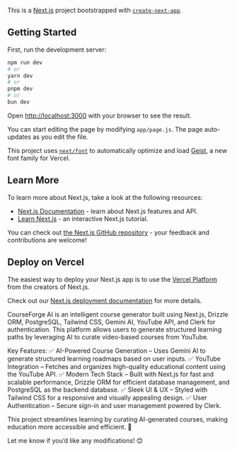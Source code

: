 This is a [Next.js](https://nextjs.org) project bootstrapped with [`create-next-app`](https://github.com/vercel/next.js/tree/canary/packages/create-next-app).

## Getting Started

First, run the development server:

```bash
npm run dev
# or
yarn dev
# or
pnpm dev
# or
bun dev
```

Open [http://localhost:3000](http://localhost:3000) with your browser to see the result.

You can start editing the page by modifying `app/page.js`. The page auto-updates as you edit the file.

This project uses [`next/font`](https://nextjs.org/docs/app/building-your-application/optimizing/fonts) to automatically optimize and load [Geist](https://vercel.com/font), a new font family for Vercel.

## Learn More

To learn more about Next.js, take a look at the following resources:

- [Next.js Documentation](https://nextjs.org/docs) - learn about Next.js features and API.
- [Learn Next.js](https://nextjs.org/learn) - an interactive Next.js tutorial.

You can check out [the Next.js GitHub repository](https://github.com/vercel/next.js) - your feedback and contributions are welcome!

## Deploy on Vercel

The easiest way to deploy your Next.js app is to use the [Vercel Platform](https://vercel.com/new?utm_medium=default-template&filter=next.js&utm_source=create-next-app&utm_campaign=create-next-app-readme) from the creators of Next.js.

Check out our [Next.js deployment documentation](https://nextjs.org/docs/app/building-your-application/deploying) for more details.


CourseForge AI is an intelligent course generator built using Next.js, Drizzle ORM, PostgreSQL, Tailwind CSS, Gemini AI, YouTube API, and Clerk for authentication. This platform allows users to generate structured learning paths by leveraging AI to curate video-based courses from YouTube.

Key Features:
✅ AI-Powered Course Generation – Uses Gemini AI to generate structured learning roadmaps based on user inputs.
✅ YouTube Integration – Fetches and organizes high-quality educational content using the YouTube API.
✅ Modern Tech Stack – Built with Next.js for fast and scalable performance, Drizzle ORM for efficient database management, and PostgreSQL as the backend database.
✅ Sleek UI & UX – Styled with Tailwind CSS for a responsive and visually appealing design.
✅ User Authentication – Secure sign-in and user management powered by Clerk.

This project streamlines learning by curating AI-generated courses, making education more accessible and efficient. 🚀

Let me know if you’d like any modifications! 😊
